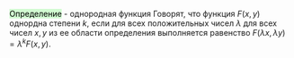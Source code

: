<mark style="background: #BBFABBA6;">Определение</mark> - однородная функция
Говорят, что функция $F(x,y)$ однордна степени $k$, если для всех положительных чисел $\lambda$ для всех чисел $x, y$ из ее области определения выполняется равенство $F(\lambda x, \lambda y) = \lambda^kF(x,y)$.